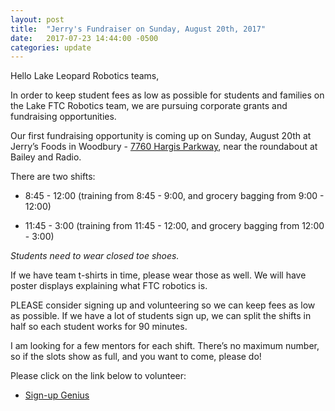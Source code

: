```yaml
---
layout: post
title:  "Jerry's Fundraiser on Sunday, August 20th, 2017"
date:   2017-07-23 14:44:00 -0500
categories: update
---
```

Hello Lake Leopard Robotics teams,

In order to keep student fees as low as possible for students and families on
the Lake FTC Robotics team, we are pursuing corporate grants and fundraising
opportunities.

Our first fundraising opportunity is coming up on Sunday, August 20th at Jerry’s
Foods in
Woodbury -
[7760 Hargis Parkway](https://goo.gl/maps/oxLsgPqifJy "Google Maps to 7760 Hargis Parkway"),
near the roundabout at Bailey and Radio.

There are two shifts:

 - 8:45 - 12:00 (training from 8:45 - 9:00, and grocery bagging from 9:00 - 12:00)

 - 11:45 - 3:00 (training from 11:45 - 12:00, and grocery bagging from 12:00 - 3:00)

*Students need to wear closed toe shoes.*

If we have team t-shirts in time, please wear those as well. We will have poster
displays explaining what FTC robotics is.

PLEASE consider signing up and volunteering so we can keep fees as low as
possible. If we have a lot of students sign up, we can split the shifts in half
so each student works for 90 minutes.

I am looking for a few mentors for each shift. There’s no maximum number, so if
the slots show as full, and you want to come, please do!

Please click on the link below to volunteer:
  - [Sign-up Genius](http://www.signupgenius.com/go/409084CA8AD29AB9-ftcfundraiser "Sign-up Genius")
